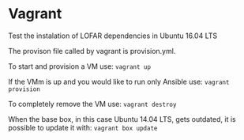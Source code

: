 Vagrant
=======

Test the instalation of LOFAR dependencies in Ubuntu 16.04 LTS

The provison file called by vagrant is provision.yml.

To start and provision a VM use:
```vagrant up```

If the VMm is up and you would like to run only Ansible use:
```vagrant provision```

To completely remove the VM use:
```vagrant destroy```

When the base box, in this case Ubuntu 14.04 LTS, gets outdated, it 
is possible to update it with:
```vagrant box update```